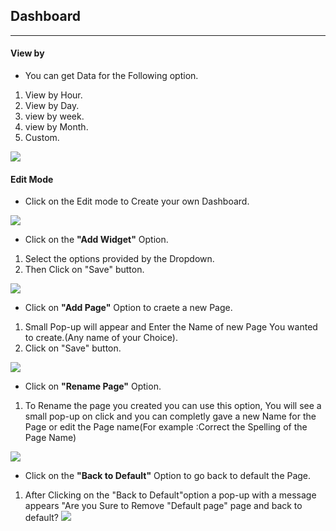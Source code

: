 ## Dashboard
---
#### View by 
* You can get Data for the Following option.
1. View by Hour.
1. View by Day.
1. view by week.
1. view by Month.
1. Custom.

![](/images/Dashboard/ViewBy.png)


#### Edit Mode
* Click on the Edit mode to Create your own Dashboard. 

![](/images/Dashboard/Dashboard-editmode.png)

* Click on the **"Add Widget"** Option.
1. Select the options provided by the Dropdown.
1. Then Click on "Save" button.

![](/images/Dashboard/Dashboard-Addwidget.png)

* Click on **"Add Page"** Option to craete a new Page.
1. Small Pop-up will appear and Enter the Name of new Page You wanted to create.(Any name of your Choice).
1. Click on "Save" button.

![](/images/Dashboard/Dashboard-Addpage.png)

* Click on **"Rename Page"** Option.
1. To Rename the page you created you can use this option, You will see a small pop-up on click and you can completly gave a new Name for the Page or edit the Page name(For example :Correct the Spelling of the Page Name)

![](/images/Dashboard/Dashboard-Renamepage.png)

* Click on the **"Back to Default"** Option to go back to default the Page.
1. After Clicking on the "Back to Default"option a pop-up with a message appears "Are you Sure to Remove  "Default page" page and back to default?
![](/images/Dashboard/BacktoDefault.png)